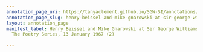 ```yaml
---
annotation_page_uri: https://tanyaclement.github.io/SGW-SI/annotations/henry-beissel-and-mike-gnarowski-at-sir-george-williams-university-the-poetry-series-13-january-1967-2--canvas-1-roy-kiyooka.json
annotation_page_slug: henry-beissel-and-mike-gnarowski-at-sir-george-williams-university-the-poetry-series-13-january-1967-2--canvas-1-roy-kiyooka
layout: annotation_page
manifest_label: Henry Beissel and Mike Gnarowski at Sir George Williams University,
  The Poetry Series, 13 January 1967 (2)

---
```

